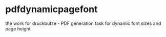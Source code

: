 # pdfdynamicpagefont
the work for druckbutze - PDF generation task for dynamic font sizes and page height

